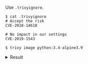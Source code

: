 Use `.trivyignore`.

```
$ cat .trivyignore
# Accept the risk
CVE-2018-14618

# No impact in our settings
CVE-2019-1543

$ trivy image python:3.4-alpine3.9
```

<details>
<summary>Result</summary>

```
2019-05-16T12:53:10.076+0900    INFO    Updating vulnerability database...
2019-05-16T12:53:28.134+0900    INFO    Detecting Alpine vulnerabilities...

python:3.4-alpine3.9 (alpine 3.9.2)
===================================
Total: 0 (UNKNOWN: 0, LOW: 0, MEDIUM: 0, HIGH: 0, CRITICAL: 0)

```

</details>
